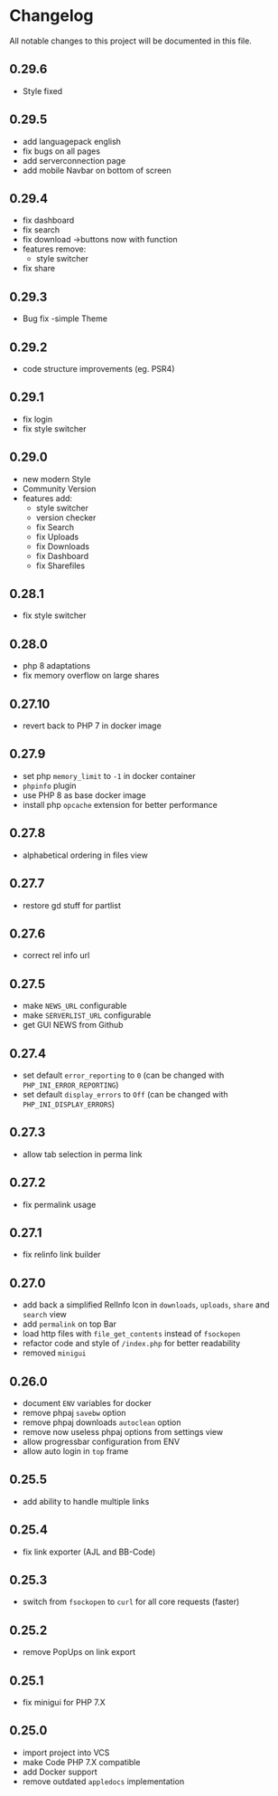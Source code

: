 # Changelog

All notable changes to this project will be documented in this file.

## 0.29.6
- Style fixed
## 0.29.5
- add languagepack english
- fix bugs on all pages
- add serverconnection page
- add mobile Navbar on bottom of screen

## 0.29.4

- fix dashboard
- fix search
- fix download ->buttons now with function
- features remove:
	- style switcher
- fix share

## 0.29.3

- Bug fix
-simple Theme

## 0.29.2

- code structure improvements (eg. PSR4)

## 0.29.1

- fix login
- fix style switcher

## 0.29.0

- new modern Style
- Community Version
- features add:
    - style switcher
    - version checker
    - fix Search
    - fix Uploads
    - fix Downloads
    - fix Dashboard
    - fix Sharefiles

## 0.28.1

- fix style switcher

## 0.28.0

- php 8 adaptations
- fix memory overflow on large shares

## 0.27.10

- revert back to PHP 7 in docker image

## 0.27.9

- set php `memory_limit` to `-1` in docker container
- `phpinfo` plugin
- use PHP 8 as base docker image
- install php `opcache` extension for better performance

## 0.27.8

- alphabetical ordering in files view

## 0.27.7

- restore gd stuff for partlist

## 0.27.6

- correct rel info url

## 0.27.5

- make `NEWS_URL` configurable
- make `SERVERLIST_URL` configurable
- get GUI NEWS from Github

## 0.27.4

- set default `error_reporting` to `0` (can be changed with `PHP_INI_ERROR_REPORTING`)
- set default `display_errors` to `Off` (can be changed with `PHP_INI_DISPLAY_ERRORS`)

## 0.27.3

- allow tab selection in perma link

## 0.27.2

- fix permalink usage

## 0.27.1

- fix relinfo link builder

## 0.27.0

- add back a simplified RelInfo Icon in `downloads`, `uploads`, `share` and `search` view
- add `permalink` on top Bar
- load http files with `file_get_contents` instead of `fsockopen`
- refactor code and style of `/index.php` for better readability
- removed `minigui`

## 0.26.0

- document `ENV` variables for docker
- remove phpaj `savebw` option
- remove phpaj downloads `autoclean` option
- remove now useless phpaj options from settings view
- allow progressbar configuration from ENV
- allow auto login in `top` frame

## 0.25.5

- add ability to handle multiple links

## 0.25.4

- fix link exporter (AJL and BB-Code)

## 0.25.3

- switch from `fsockopen` to `curl` for all core requests (faster)

## 0.25.2

- remove PopUps on link export

## 0.25.1

- fix minigui for PHP 7.X

## 0.25.0

- import project into VCS
- make Code PHP 7.X compatible
- add Docker support
- remove outdated `appledocs` implementation
